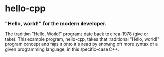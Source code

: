 # hello-cpp

### "Hello, world!" for the modern developer.
The tradition "Hello, World!" programs date back to circa-1978 (give or take). This example program, hello-cpp, 
takes that traditional "Hello, world!" program concept and flips it onto it's head by showing off more syntax of a given 
programming language, in this specific-case C++.
